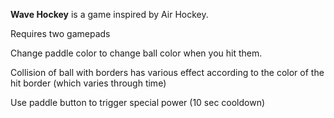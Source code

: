**Wave Hockey** is a game inspired by Air Hockey. 

Requires two gamepads

Change paddle color to change ball color when you hit them. 

Collision of ball with borders has various effect according to the color of the hit border (which varies through time) 

Use paddle button to trigger special power (10 sec cooldown) 
